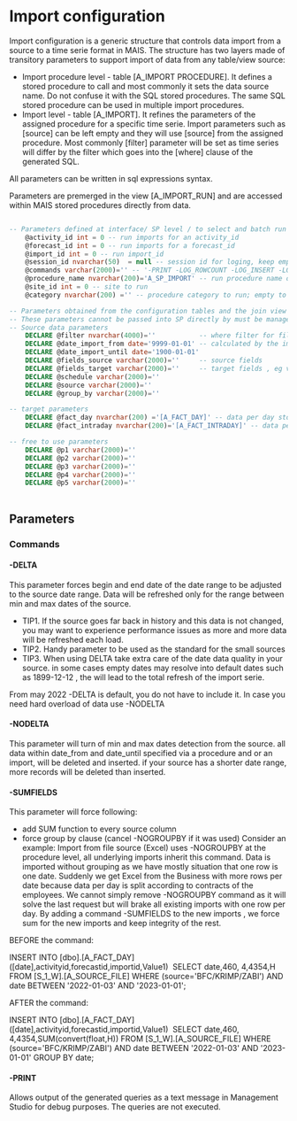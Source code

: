 # Import configuration
Import configuration is a generic structure that controls data import from a source to a time serie format in MAIS. The structure has two layers made of transitory parameters to support import of data from any table/view source:
- Import procedure level - table [A_IMPORT PROCEDURE]. It defines a stored procedure to call and most commonly it sets the data source name. Do not confuse it with the SQL stored procedures. The same SQL stored procedure can be used in multiple import procedures. 
- Import level - table [A_IMPORT]. It refines the parameters of the assigned procedure for a specific time serie.
Import parameters such as [source] can be left empty and they will use [source] from the assigned procedure. Most commonly [filter] parameter will be set as time series will differ by the filter which goes into the [where] clause of the generated SQL. 

All parameters can be written in sql expressions syntax. 

Parameters are premerged in the view [A_IMPORT_RUN] and are accessed within MAIS stored procedures directly from data. 
```sql

-- Parameters defined at interface/ SP level / to select and batch run several imports after each other
	@activity_id int = 0 -- run imports for an activity_id
	@forecast_id int = 0 -- run imports for a forecast_id
	@import_id int = 0 -- run import_id
	@session_id nvarchar(50)  = null -- session id for loging, keep empty for an autogenerated uid
	@commands varchar(2000)='' -- '-PRINT -LOG_ROWCOUNT -LOG_INSERT -LOG_DELETE -NOGROUPBY -SUMFIELDS -NOINTRADAY -NODELTA -INTRADAY -VERSION -HELP -NOSCHEDULE;  
	@procedure_name nvarchar(200)='A_SP_IMPORT' -- run procedure name or an app name, use % to broaden the selection
	@site_id int = 0 -- site to run
	@category nvarchar(200) ='' -- procedure category to run; empty to run all categories

-- Parameters obtained from the configuration tables and the join view [A_IMPORT_RUN] 
-- These parameters cannot be passed into SP directly by must be managed in the procedure/import tables.
-- Source data parameters
	DECLARE @filter nvarchar(4000)=''           -- where filter for filtering source data
	DECLARE @date_import_from date='9999-01-01' -- calculated by the import query using imports and procedures fields
	DECLARE @date_import_until date='1900-01-01'
	DECLARE @fields_source varchar(2000)=''     -- source fields
	DECLARE @fields_target varchar(2000)=''     -- target fields , eg value1,value2
	DECLARE @schedule varchar(2000)=''
	DECLARE @source varchar(2000)=''
	DECLARE @group_by varchar(2000)=''

-- target parameters
	DECLARE @fact_day nvarchar(200) ='[A_FACT_DAY]' -- data per day stored here
	DECLARE @fact_intraday nvarchar(200)='[A_FACT_INTRADAY]' -- data per day/interval_id is stored here. conform a_time_interval dimension

-- free to use parameters
	DECLARE @p1 varchar(2000)=''                
	DECLARE @p2 varchar(2000)=''
	DECLARE @p3 varchar(2000)=''
	DECLARE @p4 varchar(2000)=''
	DECLARE @p5 varchar(2000)=''
	
```
    

## Parameters

### Commands
#### -DELTA
This parameter forces begin and end date of the date range to be adjusted to the source date range. Data will be refreshed only for the range between min and max dates of the source. 
* TIP1. If the source goes far back in history and this data is not changed, you may want to experience performance issues as more and more data will be refreshed each load. 
* TIP2. Handy parameter to be used as the standard for the small sources
* TIP3. When using DELTA take extra care of the date data quality in your source. in some cases empty dates may resolve into default dates such as 1899-12-12 , the will lead to the total refresh of the import serie.

From may 2022 -DELTA is default, you do not have to include it. In case you need hard overload of data use -NODELTA

#### -NODELTA
This parameter will turn of min and max dates detection from the source. all data within date_from  and date_until specified via a procedure and or an import, will be deleted and inserted. if your source has a shorter date range, more records will be deleted than inserted. 

#### -SUMFIELDS
This parameter will force following:
* add SUM function to every source column 
*  force group by clause (cancel -NOGROUPBY if it was used) 
Consider an example:
Import from file source (Excel) uses  -NOGROUPBY at the procedure level, all underlying imports inherit this command. Data is imported without grouping as we have mostly situation that one row is one date. 
Suddenly we get Excel from the Business with more rows per date because data per day is split according to contracts of the employees. 
We cannot simply remove  -NOGROUPBY command as it will solve the last request but will brake all existing imports with one row per day. 
By adding a command -SUMFIELDS to the new imports , we force sum for the new imports and keep integrity of the rest. 

BEFORE the command:

 INSERT INTO [dbo].[A_FACT_DAY] 
 ([date],activityid,forecastid,importid,Value1)
 SELECT date,460, 4,4354,H FROM [S_1_W].[A_SOURCE_FILE] 
 WHERE (source='BFC/KRIMP/ZABI') AND date BETWEEN '2022-01-03' AND '2023-01-01';

AFTER the command:

 INSERT INTO [dbo].[A_FACT_DAY] ([date],activityid,forecastid,importid,Value1)
 SELECT date,460, 4,4354,SUM(convert(float,H)) FROM [S_1_W].[A_SOURCE_FILE] 
 WHERE (source='BFC/KRIMP/ZABI') AND date BETWEEN '2022-01-03' AND '2023-01-01' GROUP BY date;


#### -PRINT 
Allows output of the generated queries as a text message in Management Studio for debug purposes. The queries are not executed.
